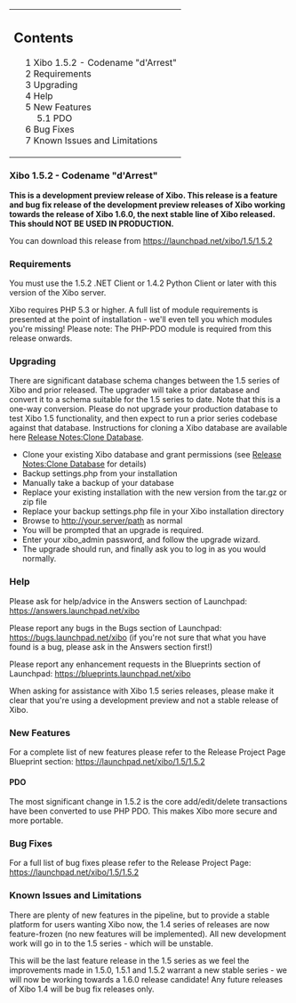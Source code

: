<!--toc=getting_started-->
<table id="toc" class="toc"><tr><td><div id="toctitle"><h2>Contents</h2></div>
<ul>
<li class="toclevel-1 tocsection-1"><a href="#Xibo_1.5.2_-_Codename_.22d.27Arrest.22"><span class="tocnumber">1</span> <span class="toctext">Xibo 1.5.2 - Codename "d'Arrest"</span></a></li>
<li class="toclevel-1 tocsection-2"><a href="#Requirements"><span class="tocnumber">2</span> <span class="toctext">Requirements</span></a></li>
<li class="toclevel-1 tocsection-3"><a href="#Upgrading"><span class="tocnumber">3</span> <span class="toctext">Upgrading</span></a></li>
<li class="toclevel-1 tocsection-4"><a href="#Help"><span class="tocnumber">4</span> <span class="toctext">Help</span></a></li>
<li class="toclevel-1 tocsection-5"><a href="#New_Features"><span class="tocnumber">5</span> <span class="toctext">New Features</span></a>
<ul>
<li class="toclevel-2 tocsection-6"><a href="#PDO"><span class="tocnumber">5.1</span> <span class="toctext">PDO</span></a></li>
</ul>
</li>
<li class="toclevel-1 tocsection-7"><a href="#Bug_Fixes"><span class="tocnumber">6</span> <span class="toctext">Bug Fixes</span></a></li>
<li class="toclevel-1 tocsection-8"><a href="#Known_Issues_and_Limitations"><span class="tocnumber">7</span> <span class="toctext">Known Issues and Limitations</span></a></li>
</ul>
</td></tr></table>
<h3> <span class="mw-headline" id="Xibo_1.5.2_-_Codename_.22d.27Arrest.22">Xibo 1.5.2 - Codename "d'Arrest"</span></h3>
<p><b>This is a development preview release of Xibo. This release is a feature and bug fix release of the development preview releases of Xibo working towards the release of Xibo 1.6.0, the next stable line of Xibo released. This should NOT BE USED IN PRODUCTION.</b>
</p><p>You can download this release from <a rel="nofollow" class="external free" href="https://launchpad.net/xibo/1.5/1.5.2">https://launchpad.net/xibo/1.5/1.5.2</a>
</p>
<h3> <span class="mw-headline" id="Requirements"> Requirements </span></h3>
<p>You must use the 1.5.2 .NET Client or 1.4.2 Python Client or later with this version of the Xibo server.
</p><p>Xibo requires PHP 5.3 or higher. A full list of module requirements is presented at the point of installation - we'll even tell you which modules you're missing! Please note: The PHP-PDO module is required from this release onwards.
</p>
<h3> <span class="mw-headline" id="Upgrading"> Upgrading </span></h3>
<p>There are significant database schema changes between the 1.5 series of Xibo and prior released. The upgrader will take a prior database and convert it to a schema suitable for the 1.5 series to date. Note that this is a one-way conversion. Please do not upgrade your production database to test Xibo 1.5 functionality, and then expect to run a prior series codebase against that database. Instructions for cloning a Xibo database are available here <a href="release_notes_clonedb.html" title="Release Notes:Clone Database">Release Notes:Clone Database</a>.
</p>
<ul><li> Clone your existing Xibo database and grant permissions (see <a href="release_notes_clonedb.html" title="Release Notes:Clone Database">Release Notes:Clone Database</a> for details)
</li><li> Backup settings.php from your installation
</li><li> Manually take a backup of your database
</li><li> Replace your existing installation with the new version from the tar.gz or zip file
</li><li> Replace your backup settings.php file in your Xibo installation directory
</li><li> Browse to <a rel="nofollow" class="external free" href="http://your.server/path">http://your.server/path</a> as normal
</li><li> You will be prompted that an upgrade is required.
</li><li> Enter your xibo_admin password, and follow the upgrade wizard.
</li><li> The upgrade should run, and finally ask you to log in as you would normally.
</li></ul>
<h3> <span class="mw-headline" id="Help"> Help </span></h3>
<p>Please ask for help/advice in the Answers section of Launchpad: <a rel="nofollow" class="external free" href="https://answers.launchpad.net/xibo">https://answers.launchpad.net/xibo</a>
</p><p>Please report any bugs in the Bugs section of Launchpad: <a rel="nofollow" class="external free" href="https://bugs.launchpad.net/xibo">https://bugs.launchpad.net/xibo</a> (if you're not sure that what you have found is a bug, please ask in the Answers section first!)
</p><p>Please report any enhancement requests in the Blueprints section of Launchpad: <a rel="nofollow" class="external free" href="https://blueprints.launchpad.net/xibo">https://blueprints.launchpad.net/xibo</a>
</p><p>When asking for assistance with Xibo 1.5 series releases, please make it clear that you're using a development preview and not a stable release of Xibo.
</p>
<h3> <span class="mw-headline" id="New_Features">New Features</span></h3>
<p>For a complete list of new features please refer to the Release Project Page Blueprint section: <a rel="nofollow" class="external free" href="https://launchpad.net/xibo/1.5/1.5.2">https://launchpad.net/xibo/1.5/1.5.2</a>
</p>
<h4> <span class="mw-headline" id="PDO">PDO</span></h4>
<p>The most significant change in 1.5.2 is the core add/edit/delete transactions have been converted to use PHP PDO. This makes Xibo more secure and more portable.
</p>
<h3> <span class="mw-headline" id="Bug_Fixes">Bug Fixes</span></h3>
<p>For a full list of bug fixes please refer to the Release Project Page: <a rel="nofollow" class="external free" href="https://launchpad.net/xibo/1.5/1.5.2">https://launchpad.net/xibo/1.5/1.5.2</a>
</p>
<h3> <span class="mw-headline" id="Known_Issues_and_Limitations"> Known Issues and Limitations </span></h3>
<p>There are plenty of new features in the pipeline, but to provide a stable platform for users wanting Xibo now, the 1.4 series of releases are now feature-frozen (no new features will be implemented). All new development work will go in to the 1.5 series - which will be unstable.
</p><p>This will be the last feature release in the 1.5 series as we feel the improvements made in 1.5.0, 1.5.1 and 1.5.2 warrant a new stable series - we will now be working towards a 1.6.0 release candidate! Any future releases of Xibo 1.4 will be bug fix releases only.
</p>